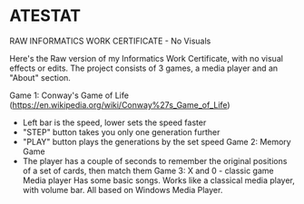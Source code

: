 # ATESTAT 

RAW INFORMATICS WORK CERTIFICATE - No Visuals

Here's the Raw version of my Informatics Work Certificate, with no visual effects or edits. 
The project consists of 3 games, a media player and an "About" section.

Game 1: 
  Conway's Game of Life (https://en.wikipedia.org/wiki/Conway%27s_Game_of_Life)
  - Left bar is the speed, lower sets the speed faster
  - "STEP" button takes you only one generation further
  - "PLAY" button plays the generations by the set speed
Game 2:
  Memory Game
  - The player has a couple of seconds to remember the original positions of a set of cards, then match them
Game 3:
  X and 0 - classic game
 Media player
  Has some basic songs. Works like a classical media player, with volume bar. All based on Windows Media Player.
